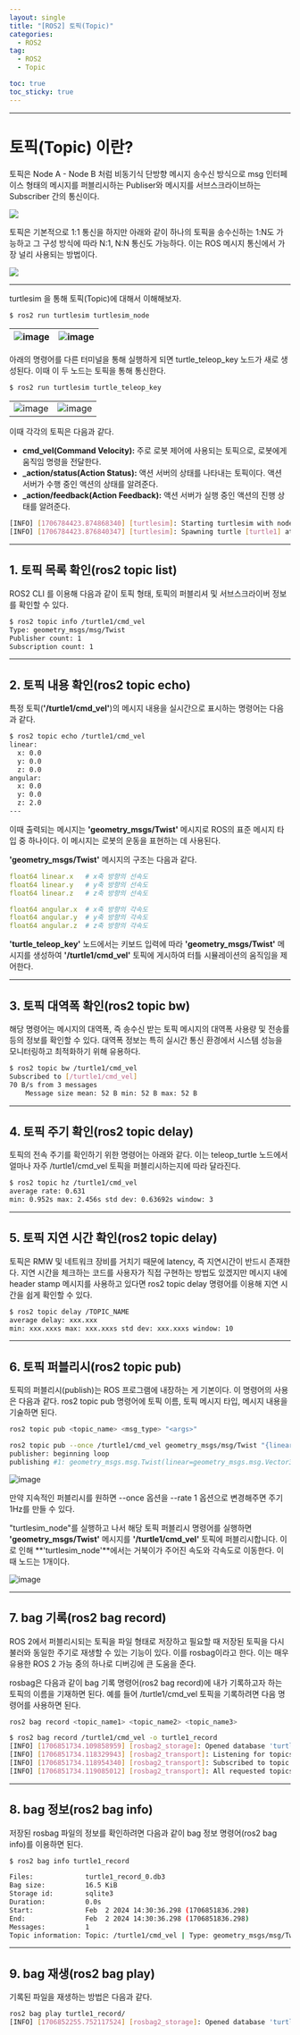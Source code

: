 ```yaml
---
layout: single
title: "[ROS2] 토픽(Topic)"
categories:
  - ROS2
tag:
  - ROS2
  - Topic

toc: true
toc_sticky: true
---
```


---

# 토픽(Topic) 이란?
토픽은 Node A - Node B 처럼 비동기식 단방향 메시지 송수신 방식으로 msg 인터페이스 형태의 메시지를 퍼블리시하는 Publiser와 메시지를 서브스크라이브하는 Subscriber 간의 통신이다.

![](https://docs.ros.org/en/foxy/_images/Topic-SinglePublisherandSingleSubscriber.gif)

토픽은 기본적으로 1:1 통신을 하지만 아래와 같이 하나의 토픽을 송수신하는 1:N도 가능하고 그 구성 방식에 따라 N:1, N:N 통신도 가능하다. 이는 ROS 메시지 통신에서 가장 널리 사용되는 방법이다.

![](https://docs.ros.org/en/foxy/_images/Topic-MultiplePublisherandMultipleSubscriber.gif)

---


turtlesim 을 통해 토픽(Topic)에 대해서 이해해보자.

```bash
$ ros2 run turtlesim turtlesim_node
```

![image](https://github.com/Juunghyeon/test/assets/78840944/86b41cfd-04a6-4190-ad36-646ecc9cd611)|![image](https://github.com/Juunghyeon/test/assets/78840944/13402d8b-969d-467d-88c1-c166762baa43)
---|---|


아래의 명령어를 다른 터미널을 통해 실행하게 되면 turtle_teleop_key 노드가 새로 생성된다. 이때 이 두 노드는 토픽을 통해 통신한다.
```bash
$ ros2 run turtlesim turtle_teleop_key
```

|||
|---|---|
|![image](https://github.com/Juunghyeon/test/assets/78840944/d7cda83b-dd76-4874-8a6c-0985dff94c73)|![image](https://github.com/Juunghyeon/test/assets/78840944/c3d16197-38c6-4fae-a9f8-ebc9bfe97bc8)|



이때 각각의 토픽은 다음과 같다.
- **cmd_vel(Command Velocity):** 주로 로봇 제어에 사용되는 토픽으로, 로봇에게 움직임 명령을 전달한다.
- **_action/status(Action Status):** 액션 서버의 상태를 나타내는 토픽이다. 액션 서버가 수행 중인 액션의 상태를 알려준다.
- **_action/feedback(Action Feedback):** 액션 서버가 실행 중인 액션의 진행 상태를 알려준다.

```bash
[INFO] [1706784423.874868340] [turtlesim]: Starting turtlesim with node name /turtlesim
[INFO] [1706784423.876840347] [turtlesim]: Spawning turtle [turtle1] at x=[5.544445], y=[5.544445], theta=[0.000000]
```

---

## 1. 토픽 목록 확인(ros2 topic list)
ROS2 CLI 를 이용해 다음과 같이 토픽 형태, 토픽의 퍼블리셔 및 서브스크라이버 정보를 확인할 수 있다.

```bash
$ ros2 topic info /turtle1/cmd_vel
Type: geometry_msgs/msg/Twist
Publisher count: 1
Subscription count: 1
```

---

## 2. 토픽 내용 확인(ros2 topic echo)
특정 토픽(**'/turtle1/cmd_vel'**)의 메시지 내용을 실시간으로 표시하는 명령어는 다음과 같다.

```bash
$ ros2 topic echo /turtle1/cmd_vel
linear:
  x: 0.0
  y: 0.0
  z: 0.0
angular:
  x: 0.0
  y: 0.0
  z: 2.0
---
```
이때 출력되는 메시지는 **'geometry_msgs/Twist'** 메시지로 ROS의 표준 메시지 타입 중 하나이다. 이 메시지는 로봇의 운동을 표현하는 데 사용된다.

**'geometry_msgs/Twist'** 메시지의 구조는 다음과 같다.

```yaml
float64 linear.x   # x축 방향의 선속도
float64 linear.y   # y축 방향의 선속도
float64 linear.z   # z축 방향의 선속도

float64 angular.x  # x축 방향의 각속도
float64 angular.y  # y축 방향의 각속도
float64 angular.z  # z축 방향의 각속도
```

**'turtle_teleop_key'** 노드에서는 키보드 입력에 따라 **'geometry_msgs/Twist'** 메시지를 생성하여 **'/turtle1/cmd_vel'** 토픽에 게시하여 터틀 시뮬레이션의 움직임을 제어한다.

---

## 3. 토픽 대역폭 확인(ros2 topic bw)
해당 명령어는 메시지의 대역폭, 즉 송수신 받는 토픽 메시지의 대역폭 사용량 및 전송률 등의 정보를 확인할 수 있다. 대역폭 정보는 특히 실시간 통신 환경에서 시스템 성능을 모니터링하고 최적화하기 위해 유용하다.

```bash
$ ros2 topic bw /turtle1/cmd_vel
Subscribed to [/turtle1/cmd_vel]
70 B/s from 3 messages
	Message size mean: 52 B min: 52 B max: 52 B
```

--- 
## 4. 토픽 주기 확인(ros2 topic delay)
토픽의 전속 주기를 확인하기 위한 명령어는 아래와 같다. 이는 teleop_turtle 노드에서 얼마나 자주 /turtle1/cmd_vel 토픽을 퍼블리시하는지에 따라 달라진다.

```bash
$ ros2 topic hz /turtle1/cmd_vel
average rate: 0.631
min: 0.952s max: 2.456s std dev: 0.63692s window: 3
```

---
## 5. 토픽 지연 시간 확인(ros2 topic delay)

토픽은 RMW 및 네트워크 장비를 거치기 때문에 latency, 즉 지연시간이 반드시 존재한다. 지연 시간을 체크하는 코드를 사용자가 직접 구현하는 방법도 있겠지만 메시지 내에 header stamp 메시지를 사용하고 있다면 ros2 topic delay 명령어를 이용해 지연 시간을 쉽게 확인할 수 있다.

```bash
$ ros2 topic delay /TOPIC_NAME
average delay: xxx.xxx
min: xxx.xxxs max: xxx.xxxs std dev: xxx.xxxs window: 10
```

---
## 6. 토픽 퍼블리시(ros2 topic pub)
토픽의 퍼블리시(publish)는 ROS 프로그램에 내장하는 게 기본이다. 이 명령어의 사용은 다음과 같다. ros2 topic pub 명령어에 토픽 이름, 토픽 메시지 타입, 메시지 내용을 기술하면 된다.

```bash
ros2 topic pub <topic_name> <msg_type> "<args>"
```

```bash
ros2 topic pub --once /turtle1/cmd_vel geometry_msgs/msg/Twist "{linear: {x: 2.0, y: 0.0, z: 0.0}, angular: {x: 0.0, y: 0.0, z: 1.8}}"
publisher: beginning loop
publishing #1: geometry_msgs.msg.Twist(linear=geometry_msgs.msg.Vector3(x=2.0, y=0.0, z=0.0), angular=geometry_msgs.msg.Vector3(x=0.0, y=0.0, z=1.8))
```
![image](https://github.com/Juunghyeon/test/assets/78840944/75022a24-47ff-4e25-bc9a-4b04e467717a)

만약 지속적인 퍼블리시를 원하면 --once 옵션을 --rate 1 옵션으로 변경해주면 주기 1Hz를 만들 수 있다.

"turtlesim_node"를 실행하고 나서 해당 토픽 퍼블리시 명령어를 실행하면 **'geometry_msgs/Twist'** 메시지를 **'/turtle1/cmd_vel'** 토픽에 퍼블리시합니다. 이로 인해 **'turtlesim_node'**에서는 거북이가 주어진 속도와 각속도로 이동한다. 이때 노드는 1개이다. 

![image](https://github.com/Juunghyeon/test/assets/78840944/772c28a4-ea43-42d8-8a00-c2d728145a42)

---
## 7. bag 기록(ros2 bag record)

ROS 2에서 퍼블리시되는 토픽을 파일 형태로 저장하고 필요할 때 저장된 토픽을 다시 불러와 동일한 주기로 재생할 수 있는 기능이 있다. 이를 rosbag이라고 한다. 이는 매우 유용한 ROS 2 가능 중의 하나로 디버깅에 큰 도움을 준다. 

rosbag은 다음과 같이 bag 기록 명령어(ros2 bag record)에 내가 기록하고자 하는 토픽의 이름을 기재하면 된다. 예를 들어 /turtle1/cmd_vel 토픽을 기록하려면 다음 명령어를 사용하면 된다.

```bash
ros2 bag record <topic_name1> <topic_name2> <topic_name3>
```

```bash
$ ros2 bag record /turtle1/cmd_vel -o turtle1_record
[INFO] [1706851734.109858959] [rosbag2_storage]: Opened database 'turtle1_record/turtle1_record_0.db3' for READ_WRITE.
[INFO] [1706851734.118329943] [rosbag2_transport]: Listening for topics...
[INFO] [1706851734.118954340] [rosbag2_transport]: Subscribed to topic '/turtle1/cmd_vel'
[INFO] [1706851734.119085012] [rosbag2_transport]: All requested topics are subscribed. Stopping discovery...
```

---
## 8. bag 정보(ros2 bag info)
저장된 rosbag 파일의 정보를 확인하려면 다음과 같이 bag 정보 명령어(ros2 bag info)를 이용하면 된다.

```bash
$ ros2 bag info turtle1_record

Files:             turtle1_record_0.db3
Bag size:          16.5 KiB
Storage id:        sqlite3
Duration:          0.0s
Start:             Feb  2 2024 14:30:36.298 (1706851836.298)
End:               Feb  2 2024 14:30:36.298 (1706851836.298)
Messages:          1
Topic information: Topic: /turtle1/cmd_vel | Type: geometry_msgs/msg/Twist | Count: 1 | Serialization Format: cdr
```

---
## 9. bag 재생(ros2 bag play)
기록된 파일을 재생하는 방법은 다음과 같다.

```bash
ros2 bag play turtle1_record/
[INFO] [1706852255.752117524] [rosbag2_storage]: Opened database 'turtle1_record//turtle1_record_0.db3' for READ_ONLY.
```

